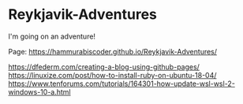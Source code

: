 # Reykjavik-Adventures
I'm going on an adventure!

Page: https://hammurabiscoder.github.io/Reykjavik-Adventures/

https://dfederm.com/creating-a-blog-using-github-pages/
https://linuxize.com/post/how-to-install-ruby-on-ubuntu-18-04/
https://www.tenforums.com/tutorials/164301-how-update-wsl-wsl-2-windows-10-a.html
